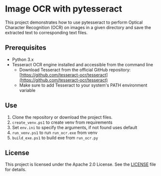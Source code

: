# Image OCR with pytesseract

This project demonstrates how to use pytesseract to perform Optical Character Recognition (OCR) on images in a given directory and save the extracted text to corresponding text files.

## Prerequisites

- Python 3.x
- Tesseract OCR engine installed and accessible from the command line
  - Download Tesseract from the official GitHub repository: [https://github.com/tesseract-ocr/tesseract](https://github.com/tesseract-ocr/tesseract)
  - Make sure to add Tesseract to your system's PATH environment variable

## Use

1. Clone the repository or download the project files.
2. `create_venv.ps1` to create venv from requirements
3. Set `env.ini` to specify the arguments, if not found uses default
4. `run_venv.ps1` to run `run_ocr.exe` from venv
5. `build_exe.ps1` to build exe from `run_ocr.py`

## License

This project is licensed under the Apache 2.0 License. See the [LICENSE](LICENSE) file for details.
